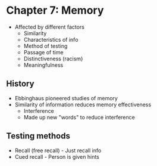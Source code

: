 # Chapter 7: Memory
* Affected by different factors
  * Similarity
  * Characteristics of info
  * Method of testing
  * Passage of time
  * Distinctiveness (racism)
  * Meaningfulness

## History
* Ebbinghaus pioneered studies of memory
* Similarity of information reduces memory effectiveness
  * Interference
  * Made up new "words" to reduce interference

## Testing methods
* Recall (free recall) - Just recall info
* Cued recall - Person is given hints
